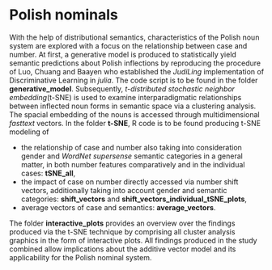 # Polish nominals

With the help of distributional semantics, characteristics of the Polish noun system are explored with a focus on the relationship between case and number. 
At first, a generative model is produced to statistically yield semantic predictions about Polish inflections by reproducing the procedure of Luo, Chuang and Baayen who established the *JudiLing* implementation of Discriminative Learning in *julia*. The code script is to be found in the folder **generative_model**.
Subsequently, *t-distributed stochastic neighbor embedding*(t-SNE) is used to examine interparadigmatic relationships between inflected noun forms in semantic space via a clustering analysis. The spacial embedding of the nouns is accessed through multidimensional *fasttext* vectors.
In the folder **t-SNE**, R code is to be found producing t-SNE modeling of
- the relationship of case and number also taking into consideration gender and *WordNet supersense* semantic categories in a general matter, in both number features comparatively and in the individual cases: **tSNE_all**,
- the impact of case on number directly accessed via number shift vectors, additionally taking into account gender and semantic categories: **shift_vectors** and **shift_vectors_individual_tSNE_plots**,
- average vectors of case and semantics: **average_vectors**.

The folder **interactive_plots** provides an overview over the findings produced via the t-SNE technique by comprising all cluster analysis graphics in the form of interactive plots. 
All findings produced in the study combined allow implications about the additive vector model and its applicability for the Polish nominal system.